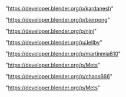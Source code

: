 "https://developer.blender.org/p/kardanesh"

"https://developer.blender.org/p/bierpong"

"https://developer.blender.org/p/njnj"

"https://developer.blender.org/p/Jellby"

"https://developer.blender.org/p/martinmia610"

"https://developer.blender.org/p/Mets"

 
"https://developer.blender.org/p/chaos666"


"https://developer.blender.org/p/Mets"


 
